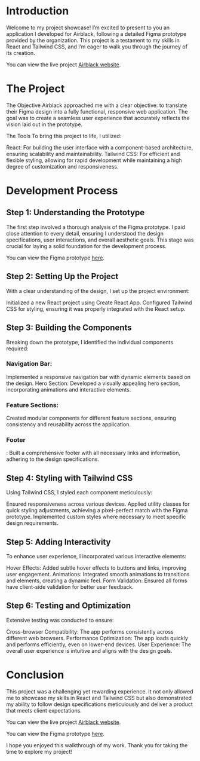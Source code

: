 
# **Introduction**
Welcome to my project showcase! I’m excited to present to you an application I developed for Airblack, following a detailed Figma prototype provided by the organization. This project is a testament to my skills in React and Tailwind CSS, and I’m eager to walk you through the journey of its creation.

You can view the live project [Airblack website](https://665b54ff6690d57c81cfb949--airblack.netlify.app/).

# **The Project**
The Objective
Airblack approached me with a clear objective: to translate their Figma design into a fully functional, responsive web application. The goal was to create a seamless user experience that accurately reflects the vision laid out in the prototype.

The Tools
To bring this project to life, I utilized:

React: For building the user interface with a component-based architecture, ensuring scalability and maintainability.
Tailwind CSS: For efficient and flexible styling, allowing for rapid development while maintaining a high degree of customization and responsiveness.
# **Development Process**
## Step 1: Understanding the Prototype
The first step involved a thorough analysis of the Figma prototype. I paid close attention to every detail, ensuring I understood the design specifications, user interactions, and overall aesthetic goals. This stage was crucial for laying a solid foundation for the development process.

You can view the Figma prototype [here](https://www.figma.com/design/fPFs5AhnieUc6mS5k18cuJ/Airblack?node-id=0-1&t=sXvDQ1DbXEYmRkuI-0).

## Step 2: Setting Up the Project
With a clear understanding of the design, I set up the project environment:

Initialized a new React project using Create React App.
Configured Tailwind CSS for styling, ensuring it was properly integrated with the React setup.
## Step 3: Building the Components
Breaking down the prototype, I identified the individual components required:

### Navigation Bar:
Implemented a responsive navigation bar with dynamic elements based on the design.
Hero Section: Developed a visually appealing hero section, incorporating animations and interactive elements.
### Feature Sections: 
Created modular components for different feature sections, ensuring consistency and reusability across the application.
### Footer
: Built a comprehensive footer with all necessary links and information, adhering to the design specifications.
## Step 4: Styling with Tailwind CSS
Using Tailwind CSS, I styled each component meticulously:

Ensured responsiveness across various devices.
Applied utility classes for quick styling adjustments, achieving a pixel-perfect match with the Figma prototype.
Implemented custom styles where necessary to meet specific design requirements.
## Step 5: Adding Interactivity
To enhance user experience, I incorporated various interactive elements:

Hover Effects: Added subtle hover effects to buttons and links, improving user engagement.
Animations: Integrated smooth animations to transitions and elements, creating a dynamic feel.
Form Validation: Ensured all forms have client-side validation for better user feedback.
## Step 6: Testing and Optimization
Extensive testing was conducted to ensure:

Cross-browser Compatibility: The app performs consistently across different web browsers.
Performance Optimization: The app loads quickly and performs efficiently, even on lower-end devices.
User Experience: The overall user experience is intuitive and aligns with the design goals.
# **Conclusion**
This project was a challenging yet rewarding experience. It not only allowed me to showcase my skills in React and Tailwind CSS but also demonstrated my ability to follow design specifications meticulously and deliver a product that meets client expectations.

You can view the live project [Airblack website](https://665b54ff6690d57c81cfb949--airblack.netlify.app/).

You can view the Figma prototype [here](https://www.figma.com/design/fPFs5AhnieUc6mS5k18cuJ/Airblack?node-id=0-1&t=sXvDQ1DbXEYmRkuI-0).

I hope you enjoyed this walkthrough of my work. Thank you for taking the time to explore my project!

